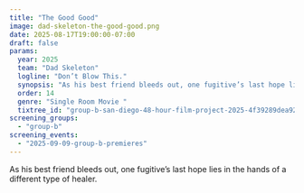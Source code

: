 ```yaml
---
title: "The Good Good"
image: dad-skeleton-the-good-good.png
date: 2025-08-17T19:00:00-07:00
draft: false
params:
  year: 2025
  team: "Dad Skeleton"
  logline: "Don’t Blow This."
  synopsis: "As his best friend bleeds out, one fugitive’s last hope lies in the hands of a different type of healer."
  order: 14
  genre: "Single Room Movie "
  tixtree_id: "group-b-san-diego-48-hour-film-project-2025-4f39289dea92"
screening_groups:
  - "group-b"
screening_events:
  - "2025-09-09-group-b-premieres"
---
```


As his best friend bleeds out, one fugitive’s last hope lies in the hands of a different type of healer.

